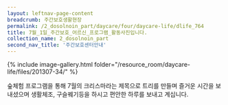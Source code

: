 ```yaml
--- 
layout: leftnav-page-content 
breadcrumb: 주간보호생활현장 
permalink: /2_dosolnoin_part/daycare/four/daycare-life/dlife_764
title: 7월_1일_주간보호_어르신_프로그램_활동사진입니다.
collection_name: 2_dosolnoin_part
second_nav_title: '주간보호센터안내' 
---
```

{% include image-gallery.html folder="/resource_room/daycare-life/files/201307-34/" %}






숲체험 프로그램을 통해 7월의 크리스마라는 제목으로 트리를 만들며 즐거운 시간을 보내셨으며
생활체조, 구슬꿰기등을 하시고 편안한 하루를 보내고 계십니다.